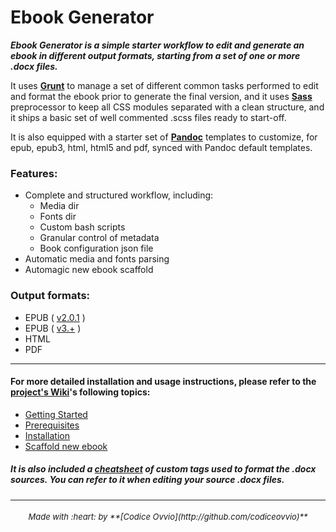 # Ebook Generator

_**Ebook Generator is a simple starter workflow to edit and generate an ebook in different output formats, starting from a set of one or more .docx files.**_
<br>


It uses [**Grunt**](http://gruntjs.com/) to manage a set of different common tasks performed to edit and format the ebook prior to generate the final version, and it uses [**Sass**](http://sass-lang.com/) preprocessor to keep all CSS modules separated with a clean structure, and it ships a basic set of well commented .scss files ready to start-off.

It is also equipped with a starter set of [**Pandoc**](http://pandoc.org/) templates to customize, for epub, epub3, html, html5 and pdf, synced with Pandoc default templates.

### Features:

- Complete and structured workflow, including:
    - Media dir
    - Fonts dir
    - Custom bash scripts
    - Granular control of metadata
    - Book configuration json file
- Automatic media and fonts parsing
- Automagic new ebook scaffold

### Output formats:

- EPUB ( [v2.0.1](http://idpf.org/epub/201) )
- EPUB ( [v3.+](http://idpf.org/epub/301) )
- HTML
- PDF

---

#### For more detailed installation and usage instructions, please refer to the [project's Wiki](https://github.com/Libedizioni/ebook-generator/wiki)'s following topics:
* [Getting Started](https://github.com/Libedizioni/ebook-generator/wiki/Getting-Started)
* [Prerequisites](https://github.com/Libedizioni/ebook-generator/wiki/Prerequisites)
* [Installation](https://github.com/Libedizioni/ebook-generator/wiki/Installation)
* [Scaffold new ebook](https://github.com/Libedizioni/ebook-generator/wiki/Scaffold-new-ebook)

##### It is also included a [cheatsheet](https://github.com/Libedizioni/ebook-generator/wiki/Docx-Formatting-Shortcuts.md) of custom tags used to format the .docx sources. You can refer to it when editing your source .docx files.

---

<h6 style="text-align:center;font-size:small;">
Made with :heart: by **[Codice Ovvio](http://github.com/codiceovvio)**
</h6>
